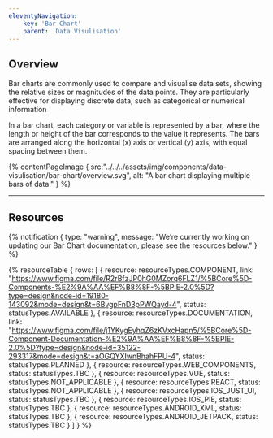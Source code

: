 ```yaml
---
eleventyNavigation:
    key: 'Bar Chart'
    parent: 'Data Visulisation'
---
```


## Overview
Bar charts are commonly used to compare and visualise data sets, showing the relative sizes or magnitudes of the data points. They are particularly effective for displaying discrete data, such as categorical or numerical information

In a bar chart, each category or variable is represented by a bar, where the length or height of the bar corresponds to the value it represents. The bars are arranged along the horizontal (x) axis or vertical (y) axis, with equal spacing between them.

{% contentPageImage {
    src:"../../../assets/img/components/data-visulisation/bar-chart/overview.svg",
    alt: "A bar chart displaying multiple bars of data."
} %}

---

## Resources

{% notification {
  type: "warning",
  message: "We’re currently working on updating our Bar Chart documentation, please see the resources below."
} %}

{% resourceTable {
    rows: [
        {
            resource: resourceTypes.COMPONENT,
            link: "https://www.figma.com/file/R2rBfzJP0hG0MZorq6FLZ1/%5BCore%5D-Components-%E2%9A%AA%EF%B8%8F-%5BPIE-2.0%5D?type=design&node-id=19180-143092&mode=design&t=6BvgpFnD3pPWQayd-4",
            status: statusTypes.AVAILABLE
        },
        {
            resource: resourceTypes.DOCUMENTATION,
            link: "https://www.figma.com/file/j1YKygEyhqZ6zKVxcHapn5/%5BCore%5D-Component-Documentation-%E2%9A%AA%EF%B8%8F-%5BPIE-2.0%5D?type=design&node-id=35122-293317&mode=design&t=aOGQYXIwnBhahFPU-4",
            status: statusTypes.PLANNED
        },
        {
            resource: resourceTypes.WEB_COMPONENTS,
            status: statusTypes.TBC
        },
        {
            resource: resourceTypes.VUE,
            status: statusTypes.NOT_APPLICABLE
        },
        {
            resource: resourceTypes.REACT,
            status: statusTypes.NOT_APPLICABLE
        },
        {
            resource: resourceTypes.IOS_JUST_UI,
            status: statusTypes.TBC
        },
        {
            resource: resourceTypes.IOS_PIE,
            status: statusTypes.TBC
        },
        {
            resource: resourceTypes.ANDROID_XML,
            status: statusTypes.TBC
        },
        {
            resource: resourceTypes.ANDROID_JETPACK,
            status: statusTypes.TBC
        }
    ]
} %}

